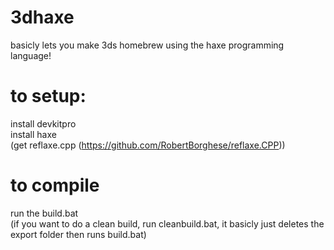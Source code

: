 # 3dhaxe
basicly lets you make 3ds homebrew using the haxe programming language!

# to setup:

install devkitpro  
install haxe  
(get reflaxe.cpp (https://github.com/RobertBorghese/reflaxe.CPP))  

# to compile

run the build.bat  
(if you want to do a clean build, run cleanbuild.bat, it basicly just deletes the export folder then runs build.bat)